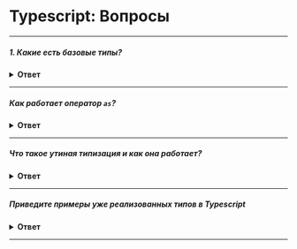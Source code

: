 # Typescript: Вопросы

---

##### 1. Какие есть базовые типы?

<details><summary><b>Ответ</b></summary>
<p>

Базовые типы:
* Boolean
* Number
* BigInt
* String
* Symbol
* Array
* Tuple
* Enum
* Unknown
* Any
* Void
* Null
* Undefined
* Never
* Object

```typescript
let bool: boolean = false
let num: number = 25
let big: bigint = 100n
let str: string = 'hello'
let list: number[] = [1, 2, 3]
let tuple: [string, number]: ['Cassie', 23]
```

</p>
</details>

---

##### Как работает оператор `as`?

<details><summary><b>Ответ</b></summary>
<p>

`as` — assertion operator (утверждение типов), явно указывает, какой тип ожидаем получить.

```typescript
const elem = document.getElementById('root') as HTMLElement
```

</p>
</details>

---

##### Что такое утиная типизация и как она работает?

<details><summary><b>Ответ</b></summary>
<p>

**Утиная типизация** — объявление переменных без указания типов, при этом Typescript автоматически проставит тип, основываясь на присваиваемом значении.

```typescript
let name = 'Liu Kang'

// Объявлению переменной name будет автоматически присвоен тип string
let name: string = 'Liu Kang'
``` 

В примере ниже `fighters` будет иметь два обязательных поля: `name` и `age`
```typescript
let fighters = {
  name: 'Sonya',
  age: 47
}
```

</p>
</details>

---

##### Приведите примеры уже реализованных типов в Typescript

<details><summary><b>Ответ</b></summary>
<p>

Реализованные типы:
* `Partial<T>` — делает все свойства в типе `T` опциональными
* `Readonly<T>` — делает все свойства в типе `T` `readonly`
* `Pick<T, K extends keyof T>` — выбирает из типа `T` указанные свойства `K`
* `Record<K extends string, T>` — переданным свойствам `K` будет присвоен тип `T`

##### Пример `Pick`
```typescript
interface Human {
  id?: number;
  login: string;
  age: number;
  weight: number;
}

type User = Pick<Human, 'id' | 'name'>

// эквивалентно
type User = {
  id? = number;
  name: string
}
```

##### Пример `Record`
```typescript
type ThreeDogProps = Record<'prop1' | 'prop2' | 'prop3', Dog>

// эквивалентно
type ThreeDogProps = {
  prop1: Dog;
  prop2: Dog;
  prop3: Dog
}
```

</p>
</details>

---
